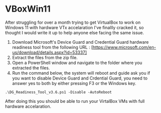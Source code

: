 # VBoxWin11
After struggling for over a month trying to get VirtualBox to work on Windows 11 with hardware VTx accelaration I've finallly cracked it, so thought I would write it up to help anyone else facing the same issue.

1. Download Microsoft's Device Guard and Credential Guard hardware readiness tool from the following URL : [https://www.microsoft.com/en-us/download/details.aspx?id=53337]
2. Extract the files from the zip file.
3. Open a PowerShell window and navigate to the folder where you extracted the files.
4. Run the command below, the system will reboot and guide ask you if you want to disable Device Guard and Crdential Guard, you need to answer yes to both by either pressing F3 or the Windows key.
```
.\DG_Readiness_Tool_v3.6.ps1 -Disable -AutoReboot
```
After doing this you should be able to run your VirtalBox VMs with full hardware accelaration.
